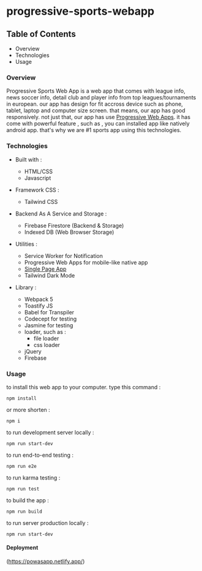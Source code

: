 # progressive-sports-webapp

## Table of Contents
- Overview
- Technologies 
- Usage



### Overview 

Progressive Sports Web App is a web app that comes with league info, news soccer info, detail club and player info from top leagues/tournaments in european. our app has design for fit accross device such as phone, tablet, laptop and computer size screen. that means, our app has good responsively. not just that, our app has use  [Progressive Web Apps](https://web.dev/progressive-web-apps/). it has come with powerful feature , such as , you can installed app like natively android app. that's why we are #1 sports app using this technologies.

### Technologies

- Built with :
  - HTML/CSS
  - Javascript
 
 - Framework CSS :
   - Tailwind CSS 
 
 - Backend As A Service and Storage :
    - Firebase Firestore (Backend & Storage)
    - Indexed DB (Web Browser Storage)
   
 - Utilities :
    - Service Worker for Notification 
    - Progressive Web Apps for mobile-like native app
    - [Single Page App](https://glints.com/id/lowongan/single-page-application/)
    - Tailwind Dark Mode
 
 - Library :
    - Webpack 5
    - Toastify JS
    - Babel for Transpiler
    - Codecept for testing
    - Jasmine for testing
    - loader, such as :
        - file loader
        - css loader
    - jQuery
    - Firebase
 
 ### Usage
 
 to install this web app to your computer. type this command :
 
 `npm install` 
 
 or more shorten :
 
 `npm i`
 
 to run development server locally :
 
 `npm run start-dev`
 
 to run end-to-end testing :
 
 `npm run e2e`
 
 to run karma testing :
 
 `npm run test`
 
 to build the app :
 
 `npm run build`
 
 to run server production locally : 
 
 `npm run start-dev`
 
 #### Deployment
 
 (https://powasapp.netlify.app/)
 
 
 
 
        

